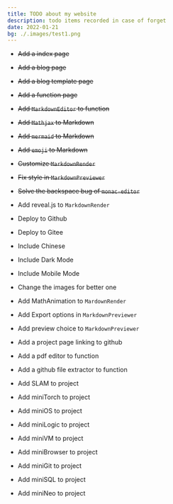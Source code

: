 ```yaml
---
title: TODO about my website
description: todo items recorded in case of forget 
date: 2022-01-21
bg: ./.images/test1.png
---
```


- ~~Add a index page~~
- ~~Add a blog page~~
- ~~Add a blog template page~~
- ~~Add a function page~~
- ~~Add `MarkdownEditor` to function~~
- ~~Add `Mathjax` to Markdown~~
- ~~Add `mermaid` to Markdown~~
- ~~Add `emoji` to Markdown~~
- ~~Customize `MarkdownRender`~~ 
- ~~Fix style in `MarkdownPreviewer`~~
- ~~Solve the backspace bug of `monac-editor`~~
- Add reveal.js to `MarkdownRender`

- Deploy to Github
- Deploy to Gitee

- Include Chinese
- Include Dark Mode
- Include Mobile Mode
- Change the images for better one

- Add MathAnimation to `MardownRender`
- Add Export options in `MarkdownPreviewer`

- Add preview choice to  `MarkdownPreviewer`
- Add a project page linking to github
- Add a pdf editor to function
- Add a github file extractor to function
- Add SLAM to project
- Add miniTorch to project
- Add miniOS to project
- Add miniLogic to project
- Add miniVM to project
- Add miniBrowser to project
- Add miniGit to project
- Add miniSQL to project
- Add miniNeo to project
